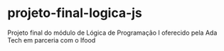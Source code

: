 # projeto-final-logica-js
 Projeto final do módulo de Lógica de Programação I  oferecido pela Ada Tech em parceria com o Ifood
